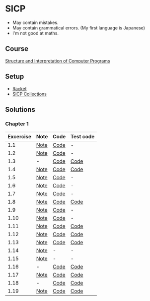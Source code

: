 # SICP

* May contain mistakes.
* May contain grammatical errors. (My first language is Japanese)
* I'm not good at maths.
## Course
[Structure and Interpretation of Computer Programs](https://ocw.mit.edu/courses/6-001-structure-and-interpretation-of-computer-programs-spring-2005/)
## Setup
- [Racket](https://racket-lang.org/)
- [SICP Collections](https://docs.racket-lang.org/sicp-manual/index.html)
## Solutions
### Chapter 1

| Excercise | Note                         | Code                          | Test code                           |
| --------- | ---------------------------- | ----------------------------- | ----------------------------------- |
| 1.1       | [Note](Chapter1/doc/1.01.md) | [Code](Chapter1/src/1.01.scm) | -                                   |
| 1.2       | [Note](Chapter1/doc/1.02.md) | [Code](Chapter1/src/1.02.scm) | -                                   |
| 1.3       | -                            | [Code](Chapter1/src/1.03.scm) | [Code](Chapter1/test/test_1.03.scm) |
| 1.4       | [Note](Chapter1/doc/1.04.md) | [Code](Chapter1/src/1.04.scm) | [Code](Chapter1/test/test_1.04.scm) |
| 1.5       | [Note](Chapter1/doc/1.05.md) | [Code](Chapter1/src/1.05.scm) | -                                   |
| 1.6       | [Note](Chapter1/doc/1.06.md) | [Code](Chapter1/src/1.06.scm) | -                                   |
| 1.7       | [Note](Chapter1/doc/1.07.md) | [Code](Chapter1/src/1.07.scm) | -                                   |
| 1.8       | [Note](Chapter1/doc/1.08.md) | [Code](Chapter1/src/1.08.scm) | [Code](Chapter1/test/test_1.08.scm) |
| 1.9       | [Note](Chapter1/doc/1.09.md) | [Code](Chapter1/src/1.09.scm) | -                                   |
| 1.10      | [Note](Chapter1/doc/1.10.md) | [Code](Chapter1/src/1.10.scm) | -                                   |
| 1.11      | [Note](Chapter1/doc/1.11.md) | [Code](Chapter1/src/1.11.scm) | [Code](Chapter1/test/test_1.11.scm) |
| 1.12      | [Note](Chapter1/doc/1.12.md) | [Code](Chapter1/src/1.12.scm) | [Code](Chapter1/test/test_1.12.scm) |
| 1.13      | [Note](Chapter1/doc/1.13.md) | [Code](Chapter1/src/1.13.scm) | [Code](Chapter1/test/test_1.13.scm) |
| 1.14      | [Note](Chapter1/doc/1.14.md) | -                             | -                                   |
| 1.15      | [Note](Chapter1/doc/1.15.md) | -                             | -                                   |
| 1.16      | -                            | [Code](Chapter1/src/1.16.scm) | [Code](Chapter1/test/test_1.16.scm) |
| 1.17      | [Note](Chapter1/doc/1.17.md) | [Code](Chapter1/src/1.17.scm) | [Code](Chapter1/test/test_1.17.scm) |
| 1.18      | -                            | [Code](Chapter1/src/1.18.scm) | [Code](Chapter1/test/test_1.18.scm) |
| 1.19      | [Note](Chapter1/doc/1.19.md) | [Code](Chapter1/src/1.19.scm) | [Code](Chapter1/test/test_1.19.scm) |
